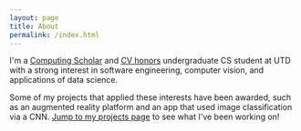 ```yaml
---
layout: page
title: About
permalink: /index.html
---
```


I'm a [Computing Scholar](http://cs.utdallas.edu/computingscholars/) and [CV honors](https://honors.utdallas.edu/cv) undergraduate CS student at UTD with a strong interest in software engineering, computer vision, and applications of data science. 

Some of my projects that applied these interests have been awarded, such as an augmented reality platform and an app that used image classification via a CNN. [Jump to my projects page](/projects/) to see what I've been working on!

<!---
### More Information

A place to include any other types of information that you'd like to include about yourself.

### Contact me

[email@domain.com](mailto:email@domain.com)

--->
